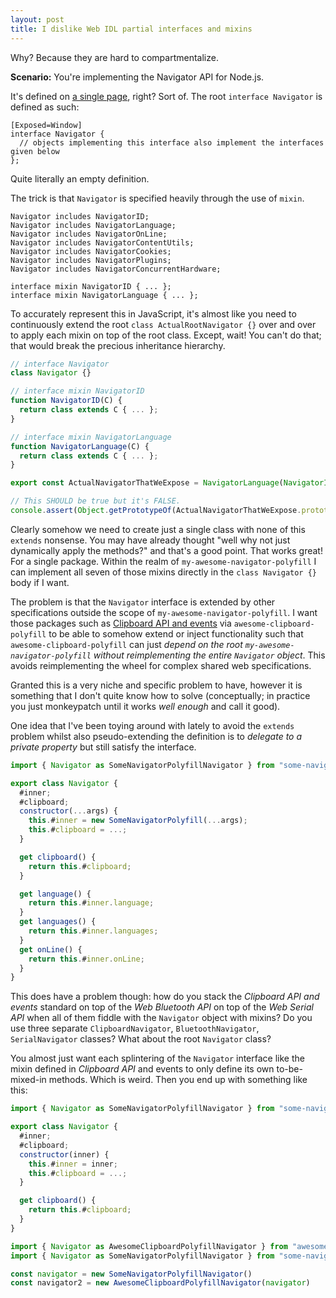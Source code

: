 ```yaml
---
layout: post
title: I dislike Web IDL partial interfaces and mixins
---
```


Why? Because they are hard to compartmentalize.

**Scenario:** You're implementing the Navigator API for Node.js.

It's defined on [a single page](https://html.spec.whatwg.org/multipage/system-state.html#the-navigator-object), right? Sort of. The root `interface Navigator` is defined as such:

```webidl
[Exposed=Window]
interface Navigator {
  // objects implementing this interface also implement the interfaces given below
};
```

Quite literally an empty definition.

The trick is that `Navigator` is specified heavily through the use of `mixin`.

```webidl
Navigator includes NavigatorID;
Navigator includes NavigatorLanguage;
Navigator includes NavigatorOnLine;
Navigator includes NavigatorContentUtils;
Navigator includes NavigatorCookies;
Navigator includes NavigatorPlugins;
Navigator includes NavigatorConcurrentHardware;
```

```webidl
interface mixin NavigatorID { ... };
interface mixin NavigatorLanguage { ... };
```

To accurately represent this in JavaScript, it's almost like you need to continuously extend the root `class ActualRootNavigator {}` over and over to apply each mixin on top of the root class. Except, wait! You can't do that; that would break the precious inheritance hierarchy.

```js
// interface Navigator
class Navigator {}

// interface mixin NavigatorID
function NavigatorID(C) {
  return class extends C { ... };
}

// interface mixin NavigatorLanguage
function NavigatorLanguage(C) {
  return class extends C { ... };
}

export const ActualNavigatorThatWeExpose = NavigatorLanguage(NavigatorID(Navigator));

// This SHOULD be true but it's FALSE.
console.assert(Object.getPrototypeOf(ActualNavigatorThatWeExpose.prototype) === Object.prototype)
```

Clearly somehow we need to create just a single class with none of this `extends` nonsense. You may have already thought "well why not just dynamically apply the methods?" and that's a good point. That works great! For a single package. Within the realm of `my-awesome-navigator-polyfill` I can implement all seven of those mixins directly in the `class Navigator {}` body if I want.

The problem is that the `Navigator` interface is extended by other specifications outside the scope of `my-awesome-navigator-polyfill`. I want those packages such as [Clipboard API and events](https://w3c.github.io/clipboard-apis/) via `awesome-clipboard-polyfill` to be able to somehow extend or inject functionality such that `awesome-clipboard-polyfill` can just _depend on the root `my-awesome-navigator-polyfill` without reimplementing the entire `Navigator` object_. This avoids reimplementing the wheel for complex shared web specifications.

Granted this is a very niche and specific problem to have, however it is something that I don't quite know how to solve (conceptually; in practice you just monkeypatch until it works _well enough_ and call it good).

One idea that I've been toying around with lately to avoid the `extends` problem whilst also pseudo-extending the definition is to _delegate to a private property_ but still satisfy the interface.

```js
import { Navigator as SomeNavigatorPolyfillNavigator } from "some-navigator-polyfill"

export class Navigator {
  #inner;
  #clipboard;
  constructor(...args) {
    this.#inner = new SomeNavigatorPolyfill(...args);
    this.#clipboard = ...;
  }

  get clipboard() {
    return this.#clipboard;
  }

  get language() {
    return this.#inner.language;
  }
  get languages() {
    return this.#inner.languages;
  }
  get onLine() {
    return this.#inner.onLine;
  }
}
```

This does have a problem though: how do you stack the *Clipboard API and events* standard on top of the *Web Bluetooth API* on top of the *Web Serial API* when all of them fiddle with the `Navigator` object with mixins? Do you use three separate `ClipboardNavigator`, `BluetoothNavigator`, `SerialNavigator` classes? What about the root `Navigator` class?

You almost just want each splintering of the `Navigator` interface like the mixin defined in *Clipboard API* and events to only define its own to-be-mixed-in methods. Which is weird. Then you end up with something like this:

```js
import { Navigator as SomeNavigatorPolyfillNavigator } from "some-navigator-polyfill"

export class Navigator {
  #inner;
  #clipboard;
  constructor(inner) {
    this.#inner = inner;
    this.#clipboard = ...;
  }

  get clipboard() {
    return this.#clipboard;
  }
}
```

```js
import { Navigator as AwesomeClipboardPolyfillNavigator } from "awesome-clipboard-polyfill";
import { Navigator as SomeNavigatorPolyfillNavigator } from "some-navigator-polyfill";

const navigator = new SomeNavigatorPolyfillNavigator()
const navigator2 = new AwesomeClipboardPolyfillNavigator(navigator)
```
